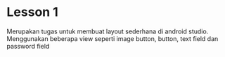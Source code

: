 # Lesson 1
Merupakan tugas untuk membuat layout sederhana di android studio.
Menggunakan beberapa view seperti image button, button, text field dan password field
